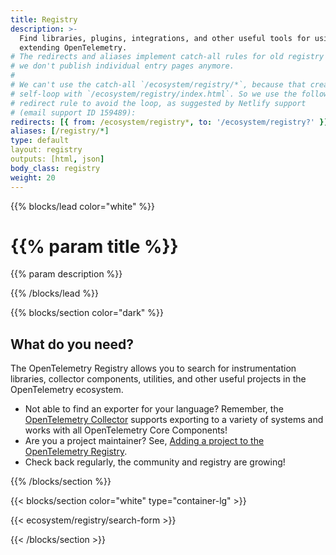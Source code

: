 ```yaml
---
title: Registry
description: >-
  Find libraries, plugins, integrations, and other useful tools for using and
  extending OpenTelemetry.
# The redirects and aliases implement catch-all rules for old registry entries;
# we don't publish individual entry pages anymore.
#
# We can't use the catch-all `/ecosystem/registry/*`, because that creates a
# self-loop with `/ecosystem/registry/index.html`. So we use the following
# redirect rule to avoid the loop, as suggested by Netlify support
# (email support ID 159489):
redirects: [{ from: /ecosystem/registry*, to: '/ecosystem/registry?' }]
aliases: [/registry/*]
type: default
layout: registry
outputs: [html, json]
body_class: registry
weight: 20
---
```


{{% blocks/lead color="white" %}}

<!-- markdownlint-disable single-h1 -->

# {{% param title %}}

{{% param description %}}

{{% /blocks/lead %}}

{{% blocks/section color="dark" %}}

## What do you need?

The OpenTelemetry Registry allows you to search for instrumentation libraries,
collector components, utilities, and other useful projects in the OpenTelemetry
ecosystem.

- Not able to find an exporter for your language? Remember, the
  [OpenTelemetry Collector](/docs/collector) supports exporting to a variety of
  systems and works with all OpenTelemetry Core Components!
- Are you a project maintainer? See,
  [Adding a project to the OpenTelemetry Registry](adding).
- Check back regularly, the community and registry are growing!

{{% /blocks/section %}}

{{< blocks/section color="white" type="container-lg" >}}

{{< ecosystem/registry/search-form >}}

{{< /blocks/section >}}
